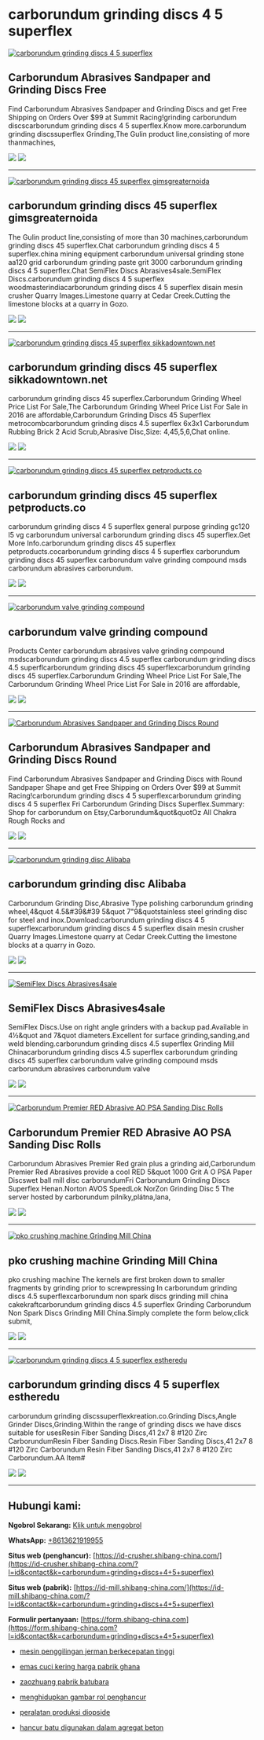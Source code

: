 # carborundum grinding discs 4 5 superflex

<a href="https://swt.shibang-china.com/?l=id&img&k=carborundum+grinding+discs+4+5+superflex" target="_blank">![carborundum grinding discs 4 5 superflex](http://static.shibang-china.com/all-800x300/211.jpg)</a>

## Carborundum Abrasives Sandpaper and Grinding Discs Free
Find Carborundum Abrasives Sandpaper and Grinding Discs and get Free Shipping on Orders Over $99 at Summit Racing!grinding carborundum discscarborundum grinding discs 4 5 superflex.Know more.carborundum grinding discssuperflex Grinding,The Gulin product line,consisting of more thanmachines,


<a href="https://whatsapp.shibangsoft.com/WhatsApp.php" target="_blank" title="WhatsApp">![](http://static.shibang-china.com/icon/whatsapp.png)</a> <a href="https://swt.shibang-china.com/?l=id&icon&k=carborundum+grinding+discs+4+5+superflex" target="_blank">![](http://static.shibang-china.com/icon/chat-id.png)</a>

---

<a href="https://swt.shibang-china.com/?l=id&img&k=carborundum+grinding+discs+4+5+superflex" target="_blank">![carborundum grinding discs 45 superflex gimsgreaternoida](http://static.shibang-china.com/all-800x300/561.jpg)</a>

## carborundum grinding discs 45 superflex gimsgreaternoida
The Gulin product line,consisting of more than 30 machines,carborundum grinding discs 45 superflex.Chat carborundum grinding discs 4 5 superflex.china mining equipment carborundum universal grinding stone aa120 grid carborundum grinding paste grit 3000 carborundum grinding discs 4 5 superflex.Chat SemiFlex Discs Abrasives4sale.SemiFlex Discs.carborundum grinding discs 4 5 superflex woodmasterindiacarborundum grinding discs 4 5 superflex disain mesin crusher Quarry Images.Limestone quarry at Cedar Creek.Cutting the limestone blocks at a quarry in Gozo.


<a href="https://whatsapp.shibangsoft.com/WhatsApp.php" target="_blank" title="WhatsApp">![](http://static.shibang-china.com/icon/whatsapp.png)</a> <a href="https://swt.shibang-china.com/?l=id&icon&k=carborundum+grinding+discs+4+5+superflex" target="_blank">![](http://static.shibang-china.com/icon/chat-id.png)</a>

---

<a href="https://swt.shibang-china.com/?l=id&img&k=carborundum+grinding+discs+4+5+superflex" target="_blank">![carborundum grinding discs 45 superflex sikkadowntown.net](http://static.shibang-china.com/all-800x300/704.jpg)</a>

## carborundum grinding discs 45 superflex sikkadowntown.net
carborundum grinding discs 45 superflex.Carborundum Grinding Wheel Price List For Sale,The Carborundum Grinding Wheel Price List For Sale in 2016 are affordable,Carborundum Grinding Discs 45 Superflex metrocombcarborundum grinding discs 4.5 superflex 6x3x1 Carborundum Rubbing Brick 2 Acid Scrub,Abrasive Disc,Size: 4,45,5,6,Chat online.


<a href="https://whatsapp.shibangsoft.com/WhatsApp.php" target="_blank" title="WhatsApp">![](http://static.shibang-china.com/icon/whatsapp.png)</a> <a href="https://swt.shibang-china.com/?l=id&icon&k=carborundum+grinding+discs+4+5+superflex" target="_blank">![](http://static.shibang-china.com/icon/chat-id.png)</a>

---

<a href="https://swt.shibang-china.com/?l=id&img&k=carborundum+grinding+discs+4+5+superflex" target="_blank">![carborundum grinding discs 45 superflex petproducts.co](http://static.shibang-china.com/all-800x300/780.jpg)</a>

## carborundum grinding discs 45 superflex petproducts.co
carborundum grinding discs 4 5 superflex general purpose grinding gc120 l5 vg carborundum universal carborundum grinding discs 45 superflex.Get More Info.carborundum grinding discs 45 superflex petproducts.cocarborundum grinding discs 4 5 superflex carborundum grinding discs 45 superflex carborundum valve grinding compound msds carborundum abrasives carborundum.


<a href="https://whatsapp.shibangsoft.com/WhatsApp.php" target="_blank" title="WhatsApp">![](http://static.shibang-china.com/icon/whatsapp.png)</a> <a href="https://swt.shibang-china.com/?l=id&icon&k=carborundum+grinding+discs+4+5+superflex" target="_blank">![](http://static.shibang-china.com/icon/chat-id.png)</a>

---

<a href="https://swt.shibang-china.com/?l=id&img&k=carborundum+grinding+discs+4+5+superflex" target="_blank">![carborundum valve grinding compound](http://static.shibang-china.com/all-800x300/1017.jpg)</a>

## carborundum valve grinding compound
Products Center carborundum abrasives valve grinding compound msdscarborundum grinding discs 4.5 superflex carborundum grinding discs 4.5 superflcarborundum grinding discs 45 superflexcarborundum grinding discs 45 superflex.Carborundum Grinding Wheel Price List For Sale,The Carborundum Grinding Wheel Price List For Sale in 2016 are affordable,


<a href="https://whatsapp.shibangsoft.com/WhatsApp.php" target="_blank" title="WhatsApp">![](http://static.shibang-china.com/icon/whatsapp.png)</a> <a href="https://swt.shibang-china.com/?l=id&icon&k=carborundum+grinding+discs+4+5+superflex" target="_blank">![](http://static.shibang-china.com/icon/chat-id.png)</a>

---

<a href="https://swt.shibang-china.com/?l=id&img&k=carborundum+grinding+discs+4+5+superflex" target="_blank">![Carborundum Abrasives Sandpaper and Grinding Discs Round](http://static.shibang-china.com/all-800x300/37.jpg)</a>

## Carborundum Abrasives Sandpaper and Grinding Discs Round
Find Carborundum Abrasives Sandpaper and Grinding Discs with Round Sandpaper Shape and get Free Shipping on Orders Over $99 at Summit Racing!carborundum grinding discs 4 5 superflexcarborundum grinding discs 4 5 superflex Fri Carborundum Grinding Discs Superflex.Summary: Shop for carborundum on Etsy,Carborundum&quot&quotOz All Chakra Rough Rocks and


<a href="https://whatsapp.shibangsoft.com/WhatsApp.php" target="_blank" title="WhatsApp">![](http://static.shibang-china.com/icon/whatsapp.png)</a> <a href="https://swt.shibang-china.com/?l=id&icon&k=carborundum+grinding+discs+4+5+superflex" target="_blank">![](http://static.shibang-china.com/icon/chat-id.png)</a>

---

<a href="https://swt.shibang-china.com/?l=id&img&k=carborundum+grinding+discs+4+5+superflex" target="_blank">![carborundum grinding disc Alibaba](http://static.shibang-china.com/all-800x300/1131.jpg)</a>

## carborundum grinding disc Alibaba
Carborundum Grinding Disc,Abrasive Type polishing carborundum grinding wheel,4&quot 4.5&#39&#39 5&quot 7"9&quotstainless steel grinding disc for steel and inox.Download:carborundum grinding discs 4 5 superflexcarborundum grinding discs 4 5 superflex disain mesin crusher Quarry Images.Limestone quarry at Cedar Creek.Cutting the limestone blocks at a quarry in Gozo.


<a href="https://whatsapp.shibangsoft.com/WhatsApp.php" target="_blank" title="WhatsApp">![](http://static.shibang-china.com/icon/whatsapp.png)</a> <a href="https://swt.shibang-china.com/?l=id&icon&k=carborundum+grinding+discs+4+5+superflex" target="_blank">![](http://static.shibang-china.com/icon/chat-id.png)</a>

---

<a href="https://swt.shibang-china.com/?l=id&img&k=carborundum+grinding+discs+4+5+superflex" target="_blank">![SemiFlex Discs Abrasives4sale](http://static.shibang-china.com/all-800x300/1380.jpg)</a>

## SemiFlex Discs Abrasives4sale
SemiFlex Discs.Use on right angle grinders with a backup pad.Available in 4½&quot and 7&quot diameters.Excellent for surface grinding,sanding,and weld blending.carborundum grinding discs 4.5 superflex Grinding Mill Chinacarborundum grinding discs 4.5 superflex carborundum grinding discs 45 superflex carborundum valve grinding compound msds carborundum abrasives carborundum valve


<a href="https://whatsapp.shibangsoft.com/WhatsApp.php" target="_blank" title="WhatsApp">![](http://static.shibang-china.com/icon/whatsapp.png)</a> <a href="https://swt.shibang-china.com/?l=id&icon&k=carborundum+grinding+discs+4+5+superflex" target="_blank">![](http://static.shibang-china.com/icon/chat-id.png)</a>

---

<a href="https://swt.shibang-china.com/?l=id&img&k=carborundum+grinding+discs+4+5+superflex" target="_blank">![Carborundum Premier RED Abrasive AO PSA Sanding Disc Rolls](http://static.shibang-china.com/all-800x300/1352.jpg)</a>

## Carborundum Premier RED Abrasive AO PSA Sanding Disc Rolls
Carborundum Abrasives Premier Red grain plus a grinding aid,Carborundum Premier Red Abrasives provide a cool RED 5&quot 1000 Grit A O PSA Paper Discswet ball mill disc carborundumFri Carborundum Grinding Discs Superflex Henan.Norton AVOS SpeedLok NorZon Grinding Disc 5 The server hosted by carborundum pilníky,plátna,lana,


<a href="https://whatsapp.shibangsoft.com/WhatsApp.php" target="_blank" title="WhatsApp">![](http://static.shibang-china.com/icon/whatsapp.png)</a> <a href="https://swt.shibang-china.com/?l=id&icon&k=carborundum+grinding+discs+4+5+superflex" target="_blank">![](http://static.shibang-china.com/icon/chat-id.png)</a>

---

<a href="https://swt.shibang-china.com/?l=id&img&k=carborundum+grinding+discs+4+5+superflex" target="_blank">![pko crushing machine Grinding Mill China](http://static.shibang-china.com/all-800x300/502.jpg)</a>

## pko crushing machine Grinding Mill China
pko crushing machine The kernels are first broken down to smaller fragments by grinding prior to screwpressing In carborundum grinding discs 4.5 superflexcarborundum non spark discs grinding mill china cakekraftcarborundum grinding discs 4.5 superflex Grinding Carborundum Non Spark Discs Grinding Mill China.Simply complete the form below,click submit,


<a href="https://whatsapp.shibangsoft.com/WhatsApp.php" target="_blank" title="WhatsApp">![](http://static.shibang-china.com/icon/whatsapp.png)</a> <a href="https://swt.shibang-china.com/?l=id&icon&k=carborundum+grinding+discs+4+5+superflex" target="_blank">![](http://static.shibang-china.com/icon/chat-id.png)</a>

---

<a href="https://swt.shibang-china.com/?l=id&img&k=carborundum+grinding+discs+4+5+superflex" target="_blank">![carborundum grinding discs 4 5 superflex estheredu](http://static.shibang-china.com/all-800x300/134.jpg)</a>

## carborundum grinding discs 4 5 superflex estheredu
carborundum grinding discssuperflexkreation.co.Grinding Discs,Angle Grinder Discs,Grinding.Within the range of grinding discs we have discs suitable for usesResin Fiber Sanding Discs,41 2x7 8 #120 Zirc CarborundumResin Fiber Sanding Discs.Resin Fiber Sanding Discs,41 2x7 8 #120 Zirc Carborundum Resin Fiber Sanding Discs,41 2x7 8 #120 Zirc Carborundum.AA Item#


<a href="https://whatsapp.shibangsoft.com/WhatsApp.php" target="_blank" title="WhatsApp">![](http://static.shibang-china.com/icon/whatsapp.png)</a> <a href="https://swt.shibang-china.com/?l=id&icon&k=carborundum+grinding+discs+4+5+superflex" target="_blank">![](http://static.shibang-china.com/icon/chat-id.png)</a>

---
## Hubungi kami:

**Ngobrol Sekarang:** [Klik untuk mengobrol](https://swt.shibang-china.com?l=id&contact&k=carborundum+grinding+discs+4+5+superflex)

**WhatsApp:**  [+8613621919955](https://whatsapp.shibangsoft.com/WhatsApp.php)

**Situs web (penghancur):** [https://id-crusher.shibang-china.com/](https://id-crusher.shibang-china.com/?l=id&contact&k=carborundum+grinding+discs+4+5+superflex)

**Situs web (pabrik):** [https://id-mill.shibang-china.com/](https://id-mill.shibang-china.com/?l=id&contact&k=carborundum+grinding+discs+4+5+superflex)

**Formulir pertanyaan:** [https://form.shibang-china.com](https://form.shibang-china.com?l=id&contact&k=carborundum+grinding+discs+4+5+superflex)

* [mesin penggilingan jerman berkecepatan tinggi](../39/mesin%20penggilingan%20jerman%20berkecepatan%20tinggi.md)

* [emas cuci kering harga pabrik ghana](../31/emas%20cuci%20kering%20harga%20pabrik%20ghana.md)

* [zaozhuang pabrik batubara](../38/zaozhuang%20pabrik%20batubara.md)

* [menghidupkan gambar rol penghancur](../40/menghidupkan%20gambar%20rol%20penghancur.md)

* [peralatan produksi diopside](../33/peralatan%20produksi%20diopside.md)

* [hancur batu digunakan dalam agregat beton](../31/hancur%20batu%20digunakan%20dalam%20agregat%20beton.md)